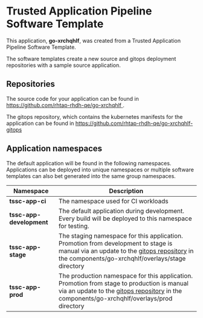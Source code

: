 # Trusted Application Pipeline Software Template

This application, **go-xrchqhlf**, was created from a Trusted Application Pipeline Software Template.

The software templates create a new source and gitops deployment repositories with a sample source application. 

## Repositories

The source code for your application can be found in [https://github.com/rhtap-rhdh-qe/go-xrchqhlf ](https://github.com/rhtap-rhdh-qe/go-xrchqhlf ).
 
The gitops repository, which contains the kubernetes manifests for the application can be found in 
[https://github.com/rhtap-rhdh-qe/go-xrchqhlf-gitops ](https://github.com/rhtap-rhdh-qe/go-xrchqhlf-gitops ) 

## Application namespaces 

The default application will be found in the following namespaces. Applications can be deployed into unique namespaces or multiple software templates can also bet generated into the same group namespaces.  

|  Namespace   |  Description   |  
| -------- | -------- |
| **tssc-app-ci** | The namespace used for CI workloads |
| **tssc-app-development** | The default application during development. Every build will be deployed to this namespace for testing. |
| **tssc-app-stage** | The staging namespace for this application. Promotion from development to stage is manual via an update to the [gitops repository](https://github.com/rhtap-rhdh-qe/go-xrchqhlf-gitops ) in the components/go-xrchqhlf/overlays/stage directory |
| **tssc-app-prod** | The production namespace for this application. Promotion from stage to production is manual via an update to the [gitops repository](https://github.com/rhtap-rhdh-qe/go-xrchqhlf-gitops ) in the components/go-xrchqhlf/overlays/prod directory |